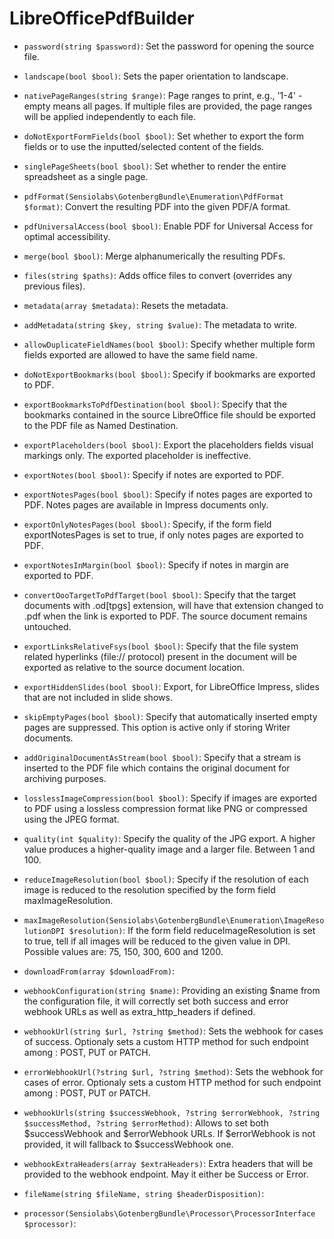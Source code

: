 # LibreOfficePdfBuilder

* `password(string $password)`:
Set the password for opening the source file.

* `landscape(bool $bool)`:
Sets the paper orientation to landscape.

* `nativePageRanges(string $range)`:
Page ranges to print, e.g., '1-4' - empty means all pages.
If multiple files are provided, the page ranges will be applied independently to each file.

* `doNotExportFormFields(bool $bool)`:
Set whether to export the form fields or to use the inputted/selected content of the fields.

* `singlePageSheets(bool $bool)`:
Set whether to render the entire spreadsheet as a single page.

* `pdfFormat(Sensiolabs\GotenbergBundle\Enumeration\PdfFormat $format)`:
Convert the resulting PDF into the given PDF/A format.

* `pdfUniversalAccess(bool $bool)`:
Enable PDF for Universal Access for optimal accessibility.

* `merge(bool $bool)`:
Merge alphanumerically the resulting PDFs.

* `files(string $paths)`:
Adds office files to convert (overrides any previous files).

* `metadata(array $metadata)`:
Resets the metadata.

* `addMetadata(string $key, string $value)`:
The metadata to write.

* `allowDuplicateFieldNames(bool $bool)`:
Specify whether multiple form fields exported are allowed to have the same field name.

* `doNotExportBookmarks(bool $bool)`:
Specify if bookmarks are exported to PDF.

* `exportBookmarksToPdfDestination(bool $bool)`:
Specify that the bookmarks contained in the source LibreOffice file should be exported to the PDF file as Named Destination.

* `exportPlaceholders(bool $bool)`:
Export the placeholders fields visual markings only. The exported placeholder is ineffective.

* `exportNotes(bool $bool)`:
Specify if notes are exported to PDF.

* `exportNotesPages(bool $bool)`:
Specify if notes pages are exported to PDF. Notes pages are available in Impress documents only.

* `exportOnlyNotesPages(bool $bool)`:
Specify, if the form field exportNotesPages is set to true, if only notes pages are exported to PDF.

* `exportNotesInMargin(bool $bool)`:
Specify if notes in margin are exported to PDF.

* `convertOooTargetToPdfTarget(bool $bool)`:
Specify that the target documents with .od[tpgs] extension, will have that extension changed to .pdf when the link is exported to PDF. The source document remains untouched.

* `exportLinksRelativeFsys(bool $bool)`:
Specify that the file system related hyperlinks (file:// protocol) present in the document will be exported as relative to the source document location.

* `exportHiddenSlides(bool $bool)`:
Export, for LibreOffice Impress, slides that are not included in slide shows.

* `skipEmptyPages(bool $bool)`:
Specify that automatically inserted empty pages are suppressed. This option is active only if storing Writer documents.

* `addOriginalDocumentAsStream(bool $bool)`:
Specify that a stream is inserted to the PDF file which contains the original document for archiving purposes.

* `losslessImageCompression(bool $bool)`:
Specify if images are exported to PDF using a lossless compression format like PNG or compressed using the JPEG format.

* `quality(int $quality)`:
Specify the quality of the JPG export. A higher value produces a higher-quality image and a larger file. Between 1 and 100.

* `reduceImageResolution(bool $bool)`:
Specify if the resolution of each image is reduced to the resolution specified by the form field maxImageResolution.

* `maxImageResolution(Sensiolabs\GotenbergBundle\Enumeration\ImageResolutionDPI $resolution)`:
If the form field reduceImageResolution is set to true, tell if all images will be reduced to the given value in DPI. Possible values are: 75, 150, 300, 600 and 1200.

* `downloadFrom(array $downloadFrom)`:

* `webhookConfiguration(string $name)`:
Providing an existing $name from the configuration file, it will correctly set both success and error webhook URLs as well as extra_http_headers if defined.

* `webhookUrl(string $url, ?string $method)`:
Sets the webhook for cases of success.
Optionaly sets a custom HTTP method for such endpoint among : POST, PUT or PATCH.

* `errorWebhookUrl(?string $url, ?string $method)`:
Sets the webhook for cases of error.
Optionaly sets a custom HTTP method for such endpoint among : POST, PUT or PATCH.

* `webhookUrls(string $successWebhook, ?string $errorWebhook, ?string $successMethod, ?string $errorMethod)`:
Allows to set both $successWebhook and $errorWebhook URLs. If $errorWebhook is not provided, it will fallback to $successWebhook one.

* `webhookExtraHeaders(array $extraHeaders)`:
Extra headers that will be provided to the webhook endpoint. May it either be Success or Error.

* `fileName(string $fileName, string $headerDisposition)`:

* `processor(Sensiolabs\GotenbergBundle\Processor\ProcessorInterface $processor)`:

